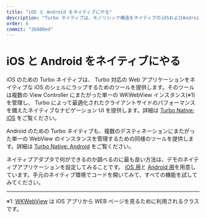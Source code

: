 ```yaml
---
title: "iOS と Android をネイティブにやる"
description: "Turbo ネイティブは、モノリシック構造をネイティブのiOSおよびAndroidアプリの中心とし、ウェブとネイティブのセクション間でシームレスな遷移を実現します。"
order: 6
commit: "26800ed"
---
```


# iOS と Android をネイティブにやる

iOS のための Turbo ネイティブは、 Turbo 対応の Web アプリケーションをネイティブな iOS のシェルにラップするためのツールを提供します。そのツールは複数の View Controller にまたがった単一の WKWebView インスタンス(※1)を管理し、 Turbo によって最適化されたクライアントサイドのパフォーマンスを備えたネイティブなナビゲーション UI を提供します。詳細は <a href="https://github.com/hotwired/turbo-ios">Turbo Native: iOS</a> をご覧ください。

Android のための Turbo ネイティブも、複数のデスティネーションにまたがった単一の WebView のインスタンスを管理するための同様のツールを提供します。詳細は <a href="https://github.com/hotwired/turbo-android">Turbo Native: Android</a> をご覧ください。

ネイティブアダプタで何ができるのか調べるのに最も良い方法は、デモのネイティブアプリケーションを設定してみることです。 [iOS 用](https://github.com/hotwired/turbo-ios/blob/main/Demo/README.md)と [Android 用](https://github.com/hotwired/turbo-android/blob/main/demo/README.md)を用意しています。手元のネイティブ環境でコードを開いてみて、すべての機能を試してみてください。

-----
※1: [WKWebView](https://developer.apple.com/documentation/webkit/wkwebview) は iOS アプリから WEB ページを見るために利用されるクラスです。
